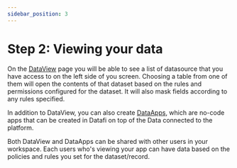 ```yaml
---
sidebar_position: 3
---
```


# Step 2: Viewing your data

On the [DataView](https://home.datafi.us/dataview) page you will be able to see a list of datasource that you have access to on the left side of you screen. Choosing a table from one of them will open the contents of that dataset based on the rules and permissions configured for the dataset. It will also mask fields according to any rules specified.

In addition to DataView, you can also create [DataApps](https://home.datafi.us/dataapp), which are no-code apps that can be created in Datafi on top of the Data connected to the platform.

Both DataView and DataApps can be shared with other users in your workspace. Each users who's viewing your app can have data based on the policies and rules you set for the dataset/record.  